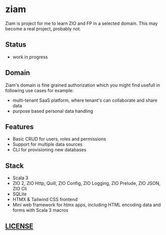 # ziam

Ziam is project for me to learn ZIO and FP in a selected domain. This may become a real project, probably not.

## Status

* work in progress

## Domain

Ziam's domain is fine grained authorization which you might find usefull in following use cases for example:
*  multi-tenant SaaS platform, where tenant's can collaborate and share data
*  purpose based personal data handling

## Features

* Basic CRUD for users, roles and permissions
* Support for multiple data sources 
* CLI for provisioning new databases

## Stack 

* Scala 3
* ZIO 2, ZIO Http, Quill, ZIO Config, ZIO Logging, ZIO Prelude, ZIO JSON, ZIO Cli
* SQLite
* HTMX & Tailwind CSS frontend
* Mini web framework for htmx apps, including HTML encoding data and forms with Scala 3 macros 

## [LICENSE](LICENSE)

